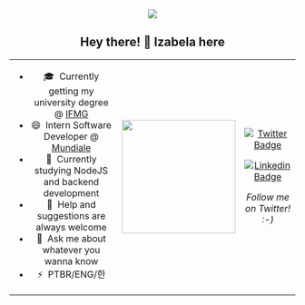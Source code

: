 <div align="center">
  <img src="https://64.media.tumblr.com/c1be5550dcc886bbb7354dad4964ce83/fa9e222458266a8c-d2/s2048x3072/eb4e27d5fe82c7590a12904ad5ff60a096c0c918.png"></img>
</div>

<h2 style="text-align: center;">Hey there! 👋 Izabela here </h2>

<table boder="0" style="border: 0">
<tr  style="text-align: center; border: 0">
<td  style="text-align: center; border: 0">

- 🎓 &nbsp;Currently getting my university degree @ <a href="https://www.ifmg.edu.br/portal">IFMG</a>
- 😄 &nbsp;Intern Software Developer @ <a href="https://www.mundiale.com.br/">Mundiale</a>
- 💚 &nbsp;Currently studying NodeJS and backend development
- 🤔 &nbsp;Help and suggestions are always welcome
- 💬 &nbsp;Ask me about whatever you wanna know                                                   
- ⚡ &nbsp;PTBR/ENG/한
      
</td  style="text-align: center; border: 0">
<td>

<img width="auto" height="200px" src="https://64.media.tumblr.com/5efb0510fa8a73de0e8c23b2e6c945d2/fa9e222458266a8c-5c/s1280x1920/885470c26afa4b463e610e890e3d1f4851b11b1c.gif">

</td>



<td>

[![Twitter Badge](https://img.shields.io/badge/-@izabela29am-1ca0f1?style=flat-square&labelColor=1ca0f1&logo=twitter&logoColor=white&link=https://twitter.com/izabela29am)](https://twitter.com/izabela29am)

[![Linkedin Badge](https://img.shields.io/badge/-IzabelaMatos-blue?style=flat-square&logo=Linkedin&logoColor=white&link=https://www.linkedin.com/in/izabela-matos/)](https://www.linkedin.com/in/izabela-matos/) 

*Follow me on Twitter! :-)*

</td>

</tr>
</table>


